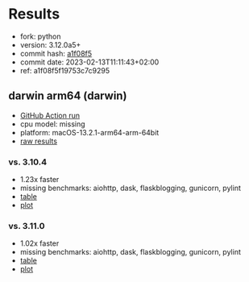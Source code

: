 # Results

- fork: python
- version: 3.12.0a5+
- commit hash: [a1f08f5](https://github.com/python/cpython/commit/a1f08f5)
- commit date: 2023-02-13T11:11:43+02:00
- ref: a1f08f5f19753c7c9295

## darwin arm64 (darwin)

- [GitHub Action run](https://github.com/faster-cpython/benchmarking/actions/runs/4494505947)
- cpu model: missing
- platform: macOS-13.2.1-arm64-arm-64bit
- [raw results](bm-20230213-darwin-arm64-python-a1f08f5f19753c7c9295-3.12.0a5%2B-a1f08f5.json)

### vs. 3.10.4

- 1.23x faster
- missing benchmarks: aiohttp, dask, flaskblogging, gunicorn, pylint
- [table](bm-20230213-darwin-arm64-python-a1f08f5f19753c7c9295-3.12.0a5%2B-a1f08f5-vs-3.10.4.md)
- [plot](bm-20230213-darwin-arm64-python-a1f08f5f19753c7c9295-3.12.0a5%2B-a1f08f5-vs-3.10.4.png)

### vs. 3.11.0

- 1.02x faster
- missing benchmarks: aiohttp, dask, flaskblogging, gunicorn, pylint
- [table](bm-20230213-darwin-arm64-python-a1f08f5f19753c7c9295-3.12.0a5%2B-a1f08f5-vs-3.11.0.md)
- [plot](bm-20230213-darwin-arm64-python-a1f08f5f19753c7c9295-3.12.0a5%2B-a1f08f5-vs-3.11.0.png)

